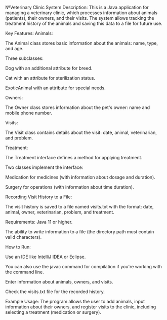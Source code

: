 №Veterinary Clinic System
Description:
This is a Java application for managing a veterinary clinic, which processes information about animals (patients), their owners, and their visits. The system allows tracking the treatment history of the animals and saving this data to a file for future use.

Key Features:
Animals:

The Animal class stores basic information about the animals: name, type, and age.

Three subclasses:

Dog with an additional attribute for breed.

Cat with an attribute for sterilization status.

ExoticAnimal with an attribute for special needs.

Owners:

The Owner class stores information about the pet's owner: name and mobile phone number.

Visits:

The Visit class contains details about the visit: date, animal, veterinarian, and problem.

Treatment:

The Treatment interface defines a method for applying treatment.

Two classes implement the interface:

Medication for medicines (with information about dosage and duration).

Surgery for operations (with information about time duration).

Recording Visit History to a File:

The visit history is saved to a file named visits.txt with the format: date, animal, owner, veterinarian, problem, and treatment.

Requirements:
Java 11 or higher.

The ability to write information to a file (the directory path must contain valid characters).

How to Run:

Use an IDE like IntelliJ IDEA or Eclipse.

You can also use the javac command for compilation if you're working with the command line.

Enter information about animals, owners, and visits.

Check the visits.txt file for the recorded history.

Example Usage:
The program allows the user to add animals, input information about their owners, and register visits to the clinic, including selecting a treatment (medication or surgery).
